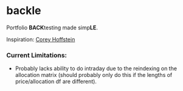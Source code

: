 # backle

Portfolio **BACK**testing made simp**LE**.

Inspiration: [Corey Hoffstein](https://twitter.com/choffstein/status/1613244565548310528)

### Current Limitations:
- Probably lacks ability to do intraday due to the reindexing on the allocation matrix (should probably only do this if the lengths of price/allocation df are different).